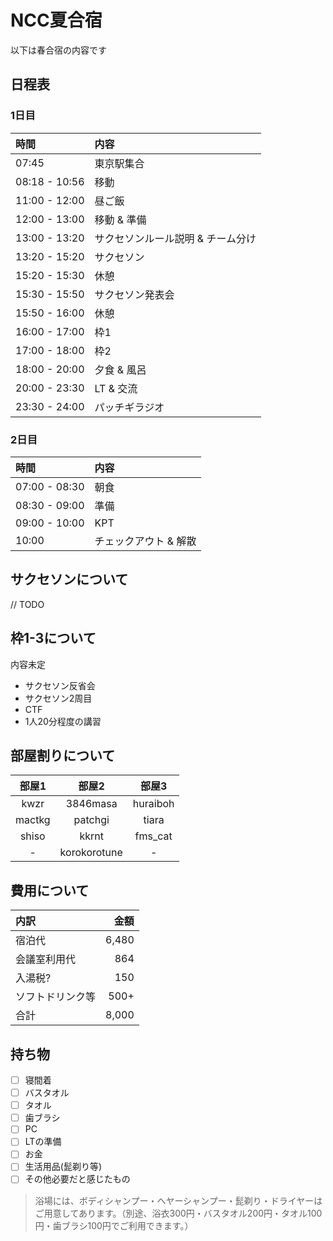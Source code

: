 # NCC夏合宿
以下は春合宿の内容です

## 日程表

### 1日目

| 時間 | 内容 |
|:---|:---|
| 07:45 | 東京駅集合 |
| 08:18 - 10:56 | 移動 |
| 11:00 - 12:00 | 昼ご飯 |
| 12:00 - 13:00 | 移動 & 準備 |
| 13:00 - 13:20 | サクセソンルール説明 & チーム分け |
| 13:20 - 15:20 | サクセソン |
| 15:20 - 15:30 | 休憩 |
| 15:30 - 15:50 | サクセソン発表会 |
| 15:50 - 16:00 | 休憩 |
| 16:00 - 17:00 | 枠1 |
| 17:00 - 18:00 | 枠2 |
| 18:00 - 20:00 | 夕食 & 風呂 |
| 20:00 - 23:30 | LT & 交流 |
| 23:30 - 24:00 | パッチギラジオ |

### 2日目

| 時間 | 内容 |
|:---|:---|
| 07:00 - 08:30 | 朝食 |
| 08:30 - 09:00 | 準備 |
| 09:00 - 10:00 | KPT |
| 10:00 | チェックアウト & 解散 |

## サクセソンについて
// TODO

## 枠1-3について
内容未定

- サクセソン反省会
- サクセソン2周目
- CTF
- 1人20分程度の講習

## 部屋割りについて

| 部屋1 | 部屋2 | 部屋3 |
|:---:|:---:|:---:|
| kwzr | 3846masa | huraiboh |
| mactkg | patchgi | tiara |
| shiso | kkrnt | fms_cat |
| - | korokorotune | - |

## 費用について
| 内訳 | 金額 |
| :--- | ---: |
| 宿泊代 | 6,480 |
| 会議室利用代 | 864 |
| 入湯税? | 150 |
| ソフトドリンク等 | 500+ |
| 合計 | 8,000 |

## 持ち物

- [ ] 寝間着
- [ ] バスタオル
- [ ] タオル
- [ ] 歯ブラシ
- [ ] PC
- [ ] LTの準備
- [ ] お金
- [ ] 生活用品(髭剃り等)
- [ ] その他必要だと感じたもの

> 浴場には、ボディシャンプー・ヘヤーシャンプー・髭剃り・ドライヤーはご用意してあります。（別途、浴衣300円・バスタオル200円・タオル100円・歯ブラシ100円でご利用できます。）
